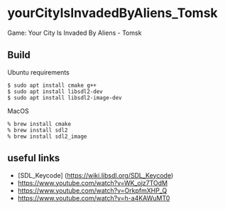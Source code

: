 # yourCityIsInvadedByAliens_Tomsk

Game: Your City Is Invaded By Aliens - Tomsk

## Build

Ubuntu requirements 

```
$ sudo apt install cmake g++
$ sudo apt install libsdl2-dev
$ sudo apt install libsdl2-image-dev
```

MacOS 

```
% brew install cmake
% brew install sdl2
% brew install sdl2_image 
```

## useful links

* [SDL_Keycode] (https://wiki.libsdl.org/SDL_Keycode)
* https://www.youtube.com/watch?v=WK_ojz7TOdM
* https://www.youtube.com/watch?v=OrkpfmXHP_Q
* https://www.youtube.com/watch?v=h-a4KAWuMT0